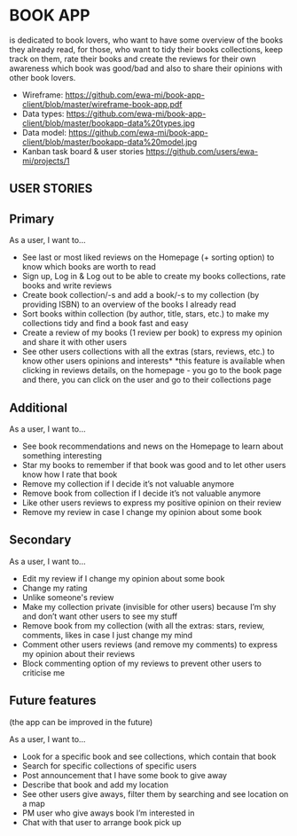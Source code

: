 # BOOK APP

is dedicated to book lovers, who want to have some overview of the books they already read, for those, who want to tidy their books collections, keep track on them, rate their books and create the reviews for their own awareness which book was good/bad and also to share their opinions with other book lovers.

- Wireframe: https://github.com/ewa-mi/book-app-client/blob/master/wireframe-book-app.pdf
- Data types: https://github.com/ewa-mi/book-app-client/blob/master/bookapp-data%20types.jpg
- Data model: https://github.com/ewa-mi/book-app-client/blob/master/bookapp-data%20model.jpg
- Kanban task board & user stories https://github.com/users/ewa-mi/projects/1

## USER STORIES

## Primary

As a user, I want to...

- See last or most liked reviews on the Homepage (+ sorting option) to know which books are worth to read
- Sign up, Log in & Log out to be able to create my books collections, rate books and write reviews
- Create book collection/-s and add a book/-s to my collection (by providing ISBN) to an overview of the books I already read
- Sort books within collection (by author, title, stars, etc.) to make my collections tidy and find a book fast and easy
- Create a review of my books (1 review per book) to express my opinion and share it with other users
- See other users collections with all the extras (stars, reviews, etc.) to know other users opinions and interests\*
  \*this feature is available when clicking in reviews details, on the homepage - you go to the book page and there, you can click on the user and go to their collections page

## Additional

As a user, I want to...

- See book recommendations and news on the Homepage to learn about something interesting
- Star my books to remember if that book was good and to let other users know how I rate that book
- Remove my collection if I decide it’s not valuable anymore
- Remove book from collection if I decide it’s not valuable anymore
- Like other users reviews to express my positive opinion on their review
- Remove my review in case I change my opinion about some book

## Secondary

As a user, I want to...

- Edit my review if I change my opinion about some book
- Change my rating
- Unlike someone's review
- Make my collection private (invisible for other users) because I’m shy and don’t want other users to see my stuff
- Remove book from my collection (with all the extras: stars, review, comments, likes in case I just change my mind
- Comment other users reviews (and remove my comments) to express my opinion about their reviews
- Block commenting option of my reviews to prevent other users to criticise me

## Future features

(the app can be improved in the future)

As a user, I want to…

- Look for a specific book and see collections, which contain that book
- Search for specific collections of specific users
- Post announcement that I have some book to give away
- Describe that book and add my location
- See other users give aways, filter them by searching and see location on a map
- PM user who give aways book I’m interested in
- Chat with that user to arrange book pick up
